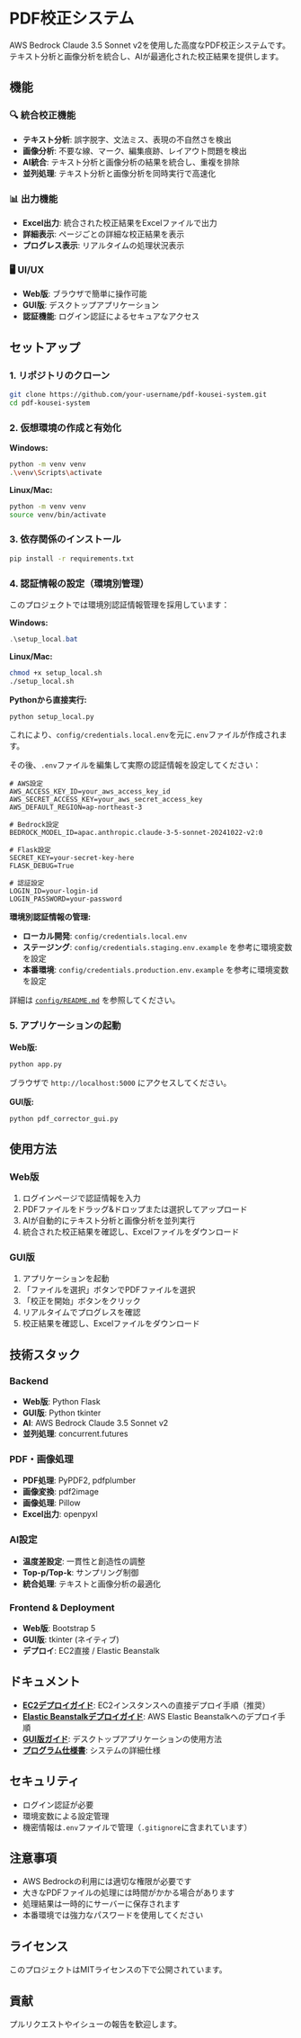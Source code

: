 # PDF校正システム

AWS Bedrock Claude 3.5 Sonnet v2を使用した高度なPDF校正システムです。テキスト分析と画像分析を統合し、AIが最適化された校正結果を提供します。

## 機能

### 🔍 **統合校正機能**
- **テキスト分析**: 誤字脱字、文法ミス、表現の不自然さを検出
- **画像分析**: 不要な線、マーク、編集痕跡、レイアウト問題を検出
- **AI統合**: テキスト分析と画像分析の結果を統合し、重複を排除
- **並列処理**: テキスト分析と画像分析を同時実行で高速化

### 📊 **出力機能**
- **Excel出力**: 統合された校正結果をExcelファイルで出力
- **詳細表示**: ページごとの詳細な校正結果を表示
- **プログレス表示**: リアルタイムの処理状況表示

### 🖥️ **UI/UX**
- **Web版**: ブラウザで簡単に操作可能
- **GUI版**: デスクトップアプリケーション
- **認証機能**: ログイン認証によるセキュアなアクセス

## セットアップ

### 1. リポジトリのクローン

```bash
git clone https://github.com/your-username/pdf-kousei-system.git
cd pdf-kousei-system
```

### 2. 仮想環境の作成と有効化

**Windows:**
```bash
python -m venv venv
.\venv\Scripts\activate
```

**Linux/Mac:**
```bash
python -m venv venv
source venv/bin/activate
```

### 3. 依存関係のインストール

```bash
pip install -r requirements.txt
```

### 4. 認証情報の設定（環境別管理）

このプロジェクトでは環境別認証情報管理を採用しています：

**Windows:**
```powershell
.\setup_local.bat
```

**Linux/Mac:**
```bash
chmod +x setup_local.sh
./setup_local.sh
```

**Pythonから直接実行:**
```bash
python setup_local.py
```

これにより、`config/credentials.local.env`を元に`.env`ファイルが作成されます。

その後、`.env`ファイルを編集して実際の認証情報を設定してください：

```env
# AWS設定
AWS_ACCESS_KEY_ID=your_aws_access_key_id
AWS_SECRET_ACCESS_KEY=your_aws_secret_access_key
AWS_DEFAULT_REGION=ap-northeast-3

# Bedrock設定
BEDROCK_MODEL_ID=apac.anthropic.claude-3-5-sonnet-20241022-v2:0

# Flask設定
SECRET_KEY=your-secret-key-here
FLASK_DEBUG=True

# 認証設定
LOGIN_ID=your-login-id
LOGIN_PASSWORD=your-password
```

**環境別認証情報の管理:**
- **ローカル開発**: `config/credentials.local.env`
- **ステージング**: `config/credentials.staging.env.example` を参考に環境変数を設定
- **本番環境**: `config/credentials.production.env.example` を参考に環境変数を設定

詳細は [`config/README.md`](config/README.md) を参照してください。

### 5. アプリケーションの起動

**Web版:**
```bash
python app.py
```
ブラウザで `http://localhost:5000` にアクセスしてください。

**GUI版:**
```bash
python pdf_corrector_gui.py
```

## 使用方法

### Web版
1. ログインページで認証情報を入力
2. PDFファイルをドラッグ&ドロップまたは選択してアップロード
3. AIが自動的にテキスト分析と画像分析を並列実行
4. 統合された校正結果を確認し、Excelファイルをダウンロード

### GUI版
1. アプリケーションを起動
2. 「ファイルを選択」ボタンでPDFファイルを選択
3. 「校正を開始」ボタンをクリック
4. リアルタイムでプログレスを確認
5. 校正結果を確認し、Excelファイルをダウンロード

## 技術スタック

### Backend
- **Web版**: Python Flask
- **GUI版**: Python tkinter
- **AI**: AWS Bedrock Claude 3.5 Sonnet v2
- **並列処理**: concurrent.futures

### PDF・画像処理
- **PDF処理**: PyPDF2, pdfplumber
- **画像変換**: pdf2image
- **画像処理**: Pillow
- **Excel出力**: openpyxl

### AI設定
- **温度差設定**: 一貫性と創造性の調整
- **Top-p/Top-k**: サンプリング制御
- **統合処理**: テキストと画像分析の最適化

### Frontend & Deployment
- **Web版**: Bootstrap 5
- **GUI版**: tkinter (ネイティブ)
- **デプロイ**: EC2直接 / Elastic Beanstalk

## ドキュメント

- **[EC2デプロイガイド](README_EC2_DEPLOY.md)**: EC2インスタンスへの直接デプロイ手順（推奨）
- **[Elastic Beanstalkデプロイガイド](README_AWS_DEPLOY.md)**: AWS Elastic Beanstalkへのデプロイ手順
- **[GUI版ガイド](README_GUI.md)**: デスクトップアプリケーションの使用方法
- **[プログラム仕様書](プログラム仕様書.md)**: システムの詳細仕様

## セキュリティ

- ログイン認証が必要
- 環境変数による設定管理
- 機密情報は`.env`ファイルで管理（`.gitignore`に含まれています）

## 注意事項

- AWS Bedrockの利用には適切な権限が必要です
- 大きなPDFファイルの処理には時間がかかる場合があります
- 処理結果は一時的にサーバーに保存されます
- 本番環境では強力なパスワードを使用してください

## ライセンス

このプロジェクトはMITライセンスの下で公開されています。

## 貢献

プルリクエストやイシューの報告を歓迎します。
